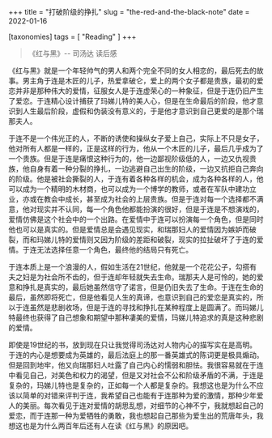 +++
title = "打破阶级的挣扎"
slug = "the-red-and-the-black-note"
date = 2022-01-16

[taxonomies]
tags = [ "Reading" ]
+++

>《红与黑》-- 司汤达 读后感

《红与黑》就是一个年轻帅气的男人和两个完全不同的女人相恋的，最后死去的故事。男主角于连是木匠的儿子，热爱拿破仑，爱上的两个女子都是贵族，最初的爱恋并非是那种伟大的爱情，征服女人是于连虚荣心的一种象征，但是于连仍旧产生了爱恋。于连精心设计捕获了玛娣儿特的美人心，但是在生命最后的阶段，他才意识到人生最后阶段，虚假和伪装没有意义的，于是他才意识到自己更爱的是那个瑞那夫人。

于连不是一个伟光正的人，不断的诱使和操纵女子爱上自己，实际上不只是女子，他对所有人都是一样的，正是这样的行为，他从一个木匠的儿子，最后几乎成为了一个贵族。但是于连是痛恨这种行为的，他一边鄙视阶级低的人，一边又仇视贵族，他自身有着一种分裂的挣扎，一边逃避自己出生的阶级，一边又抗拒自己奔向的阶级。他是被社会撕裂的人，于连有着各种各样的机会，成为各种各样的人，他可以成为一个精明的木材商，也可以成为一个博学的教师，或者在军队中建功立业，亦或在教会中成长，甚至成为社会的上层贵族。但是于连对每一个选择都不满意，他对现实并不认同，每一个角色他都能扮演的很好，但是于连是不想演戏的，爱情仿佛是这个社会中的一个出路。在爱情中于连可以扮演每一个角色，但是同时他也可以是真实的。但是爱情总是会遇见现实，和瑞那妇人的爱情因为嫉妒而破裂，而和玛娣儿特的爱情则又因为阶级的差距和破裂，现实的拉扯破坏了于连的爱情。于连无法选择任意一个角色，最终他的结局只有死亡。

于连本质上是一个浪漫的人，假如生活在21世纪，他就是一个花花公子，勾搭有夫之妇是为社会所不齿的，但于连却年轻就失去生命。瑞那夫人是可怜的，她的爱意和挣扎是真实的，最后她虽然信守了诺言，但是仍旧失去了生命。于连在生命的最后，虽然即将死亡，但是他看见人生的真谛，也意识到自己的爱恋是真实的，所以于连虽然是悲剧收场，但是于连的寻找和挣扎在某种程度上是圆满了。而玛娣儿特最终也获得了自己想象和期望中那种凄美的爱情，玛娣儿特追求的真是这种悲剧的爱情。

即使是19世纪的书，放到现在只让我觉得司汤达对人物内心的描写实在是高明。于连的内心是想要成为英雄的，最后法庭上的那一番英雄式的陈词更是极具煽动。但是回到地牢，他又向瑞那妇人吐露了自己内心的懦弱和胆怯。我很容易就在于连中看见自己，对美色和权力的渴望，但是又对社会不公和阶级矛盾的不满，于连是复杂的，玛娣儿特也是复杂的，正如每一个人都是复杂的。我想这也是为什么不应该以简单的对错来评判于连，我希望自己也能有于连那种为爱的激情，那种少年爱人的美丽。每次看见于连对爱情的胡思乱想，对细节的心神不宁，我就想起自己的爱恋，而于连那一种为爱牺牲的勇敢，我也想起自己那些为爱生出的荒唐年头，我想这也是为什么两百年后还有人在读《红与黑》的原因吧。